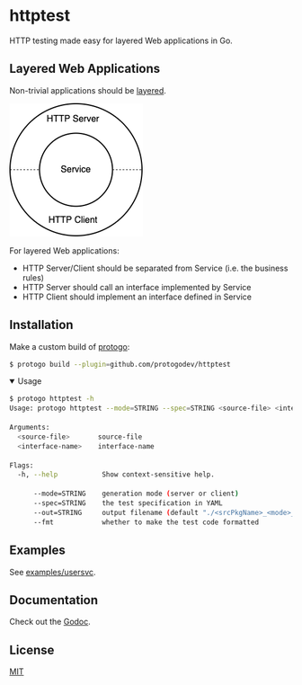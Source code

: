 # httptest

HTTP testing made easy for layered Web applications in Go.


## Layered Web Applications

Non-trivial applications should be [layered][1].

![layered-app](layered-app.png)

For layered Web applications:

- HTTP Server/Client should be separated from Service (i.e. the business rules)
- HTTP Server should call an interface implemented by Service
- HTTP Client should implement an interface defined in Service


## Installation

Make a custom build of [protogo](https://github.com/protogodev/protogo):

```bash
$ protogo build --plugin=github.com/protogodev/httptest
```

<details open>
  <summary> Usage </summary>

```bash
$ protogo httptest -h
Usage: protogo httptest --mode=STRING --spec=STRING <source-file> <interface-name>

Arguments:
  <source-file>       source-file
  <interface-name>    interface-name

Flags:
  -h, --help           Show context-sensitive help.

      --mode=STRING    generation mode (server or client)
      --spec=STRING    the test specification in YAML
      --out=STRING     output filename (default "./<srcPkgName>_<mode>_test.go")
      --fmt            whether to make the test code formatted
```
</details>


## Examples

See [examples/usersvc](examples/usersvc).


## Documentation

Check out the [Godoc][2].


## License

[MIT](LICENSE)


[1]: https://blog.cleancoder.com/uncle-bob/2012/08/13/the-clean-architecture.html
[2]: https://pkg.go.dev/github.com/protogodev/httptest
